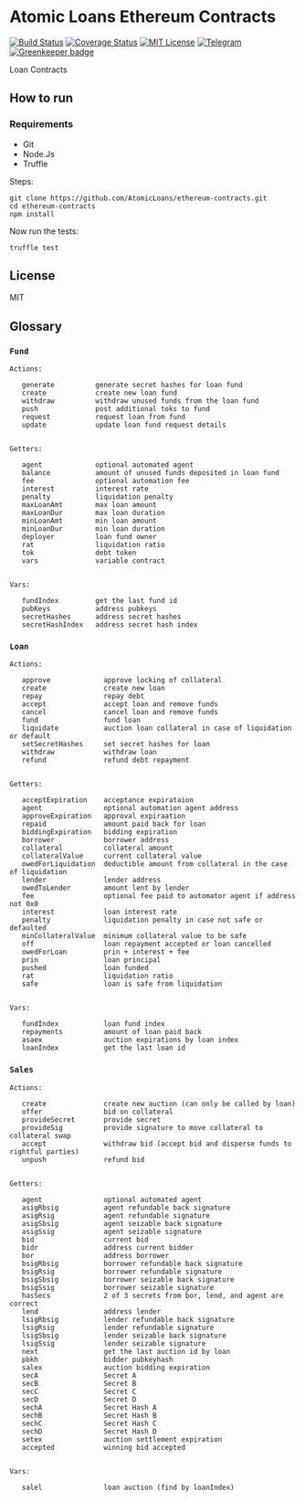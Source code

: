 
# Atomic Loans Ethereum Contracts

[![Build Status](https://travis-ci.org/AtomicLoans/atomicloans-eth-contracts.svg?branch=master)](https://travis-ci.org/AtomicLoans/atomicloans-eth-contracts)
[![Coverage Status](https://coveralls.io/repos/github/AtomicLoans/atomicloans-eth-contracts/badge.svg)](https://coveralls.io/github/AtomicLoans/atomicloans-eth-contracts)
[![MIT License](https://img.shields.io/badge/license-MIT-brightgreen.svg)](./LICENSE.md)
[![Telegram](https://img.shields.io/badge/chat-on%20telegram-blue.svg)](https://t.me/Atomic_Loans)
[![Greenkeeper badge](https://badges.greenkeeper.io/AtomicLoans/atomicloans-eth-contracts.svg)](https://greenkeeper.io/)

Loan Contracts

## How to run

### Requirements

- Git
- Node.Js
- Truffle

Steps:

```
git clone https://github.com/AtomicLoans/ethereum-contracts.git
cd ethereum-contracts
npm install
```

Now run the tests:

`truffle test`

## License

MIT

## Glossary

### `Fund`
```
Actions:

   generate          generate secret hashes for loan fund
   create            create new loan fund
   withdraw          withdraw unused funds from the loan fund
   push              post additional toks to fund
   request           request loan from fund
   update            update loan fund request details


Getters:

   agent             optional automated agent
   balance           amount of unused funds deposited in loan fund
   fee               optional automation fee
   interest          interest rate
   penalty           liquidation penalty
   maxLoanAmt        max loan amount
   maxLoanDur        max loan duration
   minLoanAmt        min loan amount
   minLoanDur        min loan duration
   deployer          loan fund owner
   rat               liquidation ratio
   tok               debt token
   vars              variable contract


Vars:

   fundIndex         get the last fund id
   pubKeys           address pubkeys
   secretHashes      address secret hashes
   secretHashIndex   address secret hash index

```


### `Loan`
```
Actions:

   approve             approve locking of collateral
   create              create new loan
   repay               repay debt
   accept              accept loan and remove funds
   cancel              cancel loan and remove funds
   fund                fund loan
   liquidate           auction loan collateral in case of liquidation or default
   setSecretHashes     set secret hashes for loan
   withdraw            withdraw loan
   refund              refund debt repayment 


Getters:

   acceptExpiration    acceptance expirataion
   agent               optional automation agent address
   approveExpiration   approval expiraation
   repaid              amount paid back for loan
   biddingExpiration   bidding expiration
   borrower            borrower address
   collateral          collateral amount
   collateralValue     current collateral value
   owedForLiquidation  deductible amount from collateral in the case of liquidation
   lender              lender address
   owedToLender        amount lent by lender
   fee                 optional fee paid to automator agent if address not 0x0
   interest            loan interest rate
   penalty             liquidation penalty in case not safe or defaulted
   minCollateralValue  minimum collateral value to be safe
   off                 loan repayment accepted or loan cancelled
   owedForLoan         prin + interest + fee
   prin                loan principal
   pushed              loan funded
   rat                 liquidation ratio
   safe                loan is safe from liquidation


Vars:

   fundIndex           loan fund index
   repayments          amount of loan paid back
   asaex               auction expirations by loan index
   loanIndex           get the last loan id

```

### `Sales`
```
Actions:

   create              create new auction (can only be called by loan)
   offer               bid on collateral
   provideSecret       provide secret
   provideSig          provide signature to move collateral to collateral swap
   accept              withdraw bid (accept bid and disperse funds to rightful parties)
   unpush              refund bid


Getters:

   agent               optional automated agent
   asigRbsig           agent refundable back signature
   asigRsig            agent refundable signature
   asigSbsig           agent seizable back signature
   asigSsig            agent seizable signature
   bid                 current bid
   bidr                address current bidder
   bor                 address borrower
   bsigRbsig           borrower refundable back signature
   bsigRsig            borrower refundable signature
   bsigSbsig           borrower seizable back signature
   bsigSsig            borrower seizable signature
   hasSecs             2 of 3 secrets from bor, lend, and agent are correct
   lend                address lender
   lsigRbsig           lender refundable back signature
   lsigRsig            lender refundable signature
   lsigSbsig           lender seizable back signature
   lsigSsig            lender seizable signature
   next                get the last auction id by loan
   pbkh                bidder pubkeyhash
   salex               auction bidding expiration
   secA                Secret A
   secB                Secret B
   secC                Secret C
   secD                Secret D
   sechA               Secret Hash A
   sechB               Secret Hash B
   sechC               Secret Hash C
   sechD               Secret Hash D
   setex               auction settlement expiration
   accepted            winning bid accepted


Vars:

   salel               loan auction (find by loanIndex)

```

